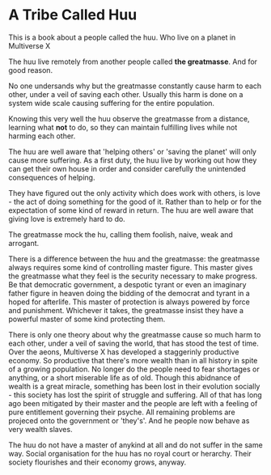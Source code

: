 # A Tribe Called **Huu**
This is a book about a people called the huu. Who live on a planet in Multiverse X

The huu live remotely from another people called **the greatmasse**. And for good reason.

No one undersands why but the greatmasse constantly cause harm to each other, under a veil of saving each other. Usually this harm is done on a system wide scale causing suffering for the entire population.

Knowing this very well the huu observe the greatmasse from a distance, learning what **not** to do, so they can maintain fulfilling lives while not harming each other.

The huu are well aware that 'helping others' or 'saving the planet' will only cause more suffering. As a first duty, the huu live by working out how they can get their own house in order and consider carefully the unintended consequences of helping.

They have figured out the only activity which does work with others, is love - the act of doing something for the good of it. Rather than to help or for the expectation of some kind of reward in return. The huu are well aware that giving love is extremely hard to do.

The greatmasse mock the hu, calling them foolish, naive, weak and arrogant.

There is a difference between the huu and the greatmasse: the greatmasse always requires some kind of controlling master figure. This master gives the greatmasse what they feel is the security necessary to make progress. Be that democratic government, a despotic tyrant or even an imaginary father figure in heaven doing the bidding of the democrat and tyrant in a hoped for afterlife. This master of protection is always powered by force and punishment. Whichever it takes, the greatmasse insist they have a powerful master of some kind protecting them. 

There is only one theory about why the greatmasse cause so much harm to each other, under a veil of saving the world, that has stood the test of time. Over the aeons, Multiverse X has developed a staggerinly productive economy.  So productive that there's more wealth than in all history in spite of a growing population. No longer do the people need to fear shortages or anything, or a short miserable life as of old. Though this abidnance of wealth is a great miracle, something has been lost in their evolution socially - this society has lost the spirit of struggle and suffering. All of that has long ago been mitigated by their master and the people are left with a feeling of pure entitlement governing their psyche. All remaining problems are projeced onto the government or 'they's'. And he people now behave as very wealth slaves.

The huu do not have a master of anykind at all and do not suffer in the same way. Social organisation for the huu has no royal court or herarchy. Their society flourishes and their economy grows, anyway.
